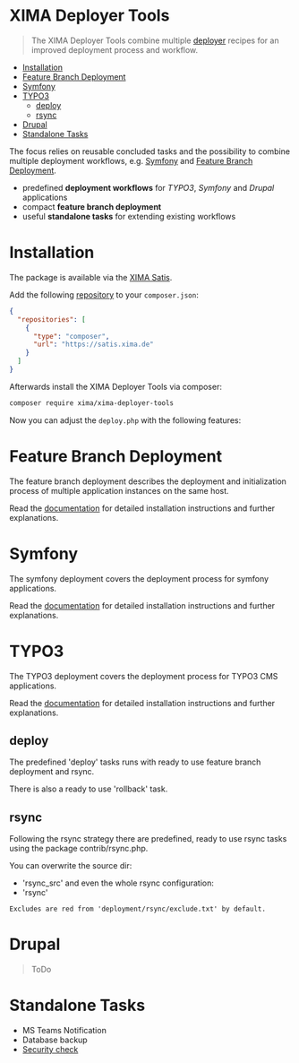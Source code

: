 XIMA Deployer Tools
===
> The XIMA Deployer Tools combine multiple [deployer](https://deployer.org/) recipes for an improved deployment process and workflow.

- [Installation](#installation)
- [Feature Branch Deployment](#feature-branch-deployment)
- [Symfony](#symfony)
- [TYPO3](#typo3)
  * [deploy](#deploy)
  * [rsync](#rsync)
- [Drupal](#drupal)
- [Standalone Tasks](#standalone-tasks)

The focus relies on reusable concluded tasks and the possibility to combine multiple deployment workflows, e.g. [Symfony](#symfony) and [Feature Branch Deployment](#feature-branch-deployment). 

- predefined **deployment workflows** for *TYPO3*, *Symfony* and *Drupal* applications
- compact **feature branch deployment** 
- useful **standalone tasks** for extending existing workflows

# Installation

The package is available via the [XIMA Satis](https://satis.xima.de/).

Add the following [repository](https://getcomposer.org/doc/05-repositories.md#composer) to your `composer.json`:

```json
{
  "repositories": [
    {
      "type": "composer",
      "url": "https://satis.xima.de"
    }
  ]
}
```

Afterwards install the XIMA Deployer Tools via composer:
```bash
composer require xima/xima-deployer-tools
```

Now you can adjust the `deploy.php` with the following features:

# Feature Branch Deployment

The feature branch deployment describes the deployment and initialization process of multiple application instances on the same host.

Read the [documentation](docs/FEATURE.md) for detailed installation instructions and further explanations. 

# Symfony

The symfony deployment covers the deployment process for symfony applications.

Read the [documentation](docs/SYMFONY.md) for detailed installation instructions and further explanations.

# TYPO3

The TYPO3 deployment covers the deployment process for TYPO3 CMS applications.

Read the [documentation](docs/TYPO3.md) for detailed installation instructions and further explanations.

## deploy

The predefined 'deploy' tasks runs with ready to use feature branch deployment and rsync.

There is also a ready to use 'rollback' task.

## rsync

Following the rsync strategy there are predefined, ready to use rsync tasks using the package contrib/rsync.php.

You can overwrite the source dir:
- 'rsync_src'
  and even the whole rsync configuration:
- 'rsync'

`Excludes are red from 'deployment/rsync/exclude.txt' by default.`

# Drupal

> ToDo

# Standalone Tasks
- MS Teams Notification
- Database backup
- [Security check](docs/SECURITY.md)
